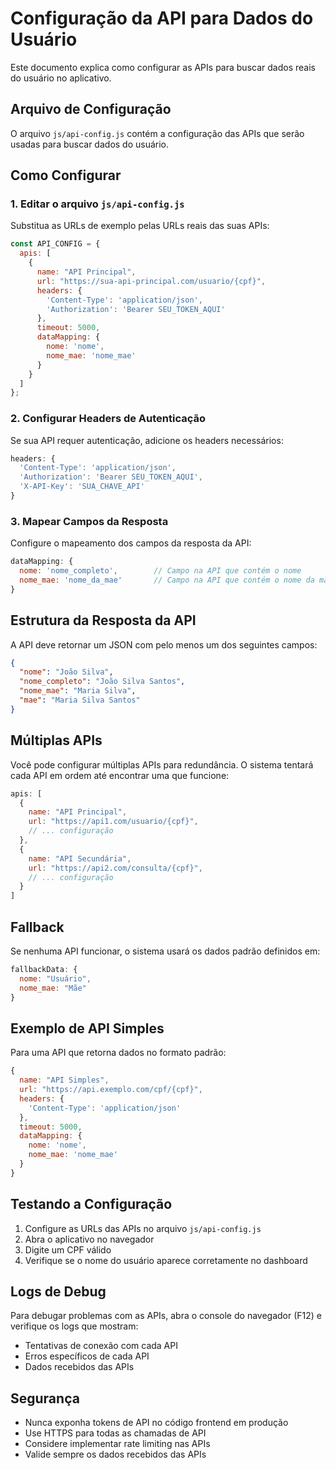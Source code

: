 # Configuração da API para Dados do Usuário

Este documento explica como configurar as APIs para buscar dados reais do usuário no aplicativo.

## Arquivo de Configuração

O arquivo `js/api-config.js` contém a configuração das APIs que serão usadas para buscar dados do usuário.

## Como Configurar

### 1. Editar o arquivo `js/api-config.js`

Substitua as URLs de exemplo pelas URLs reais das suas APIs:

```javascript
const API_CONFIG = {
  apis: [
    {
      name: "API Principal",
      url: "https://sua-api-principal.com/usuario/{cpf}",
      headers: {
        'Content-Type': 'application/json',
        'Authorization': 'Bearer SEU_TOKEN_AQUI'
      },
      timeout: 5000,
      dataMapping: {
        nome: 'nome',
        nome_mae: 'nome_mae'
      }
    }
  ]
};
```

### 2. Configurar Headers de Autenticação

Se sua API requer autenticação, adicione os headers necessários:

```javascript
headers: {
  'Content-Type': 'application/json',
  'Authorization': 'Bearer SEU_TOKEN_AQUI',
  'X-API-Key': 'SUA_CHAVE_API'
}
```

### 3. Mapear Campos da Resposta

Configure o mapeamento dos campos da resposta da API:

```javascript
dataMapping: {
  nome: 'nome_completo',        // Campo na API que contém o nome
  nome_mae: 'nome_da_mae'       // Campo na API que contém o nome da mãe
}
```

## Estrutura da Resposta da API

A API deve retornar um JSON com pelo menos um dos seguintes campos:

```json
{
  "nome": "João Silva",
  "nome_completo": "João Silva Santos",
  "nome_mae": "Maria Silva",
  "mae": "Maria Silva Santos"
}
```

## Múltiplas APIs

Você pode configurar múltiplas APIs para redundância. O sistema tentará cada API em ordem até encontrar uma que funcione:

```javascript
apis: [
  {
    name: "API Principal",
    url: "https://api1.com/usuario/{cpf}",
    // ... configuração
  },
  {
    name: "API Secundária", 
    url: "https://api2.com/consulta/{cpf}",
    // ... configuração
  }
]
```

## Fallback

Se nenhuma API funcionar, o sistema usará os dados padrão definidos em:

```javascript
fallbackData: {
  nome: "Usuário",
  nome_mae: "Mãe"
}
```

## Exemplo de API Simples

Para uma API que retorna dados no formato padrão:

```javascript
{
  name: "API Simples",
  url: "https://api.exemplo.com/cpf/{cpf}",
  headers: {
    'Content-Type': 'application/json'
  },
  timeout: 5000,
  dataMapping: {
    nome: 'nome',
    nome_mae: 'nome_mae'
  }
}
```

## Testando a Configuração

1. Configure as URLs das APIs no arquivo `js/api-config.js`
2. Abra o aplicativo no navegador
3. Digite um CPF válido
4. Verifique se o nome do usuário aparece corretamente no dashboard

## Logs de Debug

Para debugar problemas com as APIs, abra o console do navegador (F12) e verifique os logs que mostram:
- Tentativas de conexão com cada API
- Erros específicos de cada API
- Dados recebidos das APIs

## Segurança

- Nunca exponha tokens de API no código frontend em produção
- Use HTTPS para todas as chamadas de API
- Considere implementar rate limiting nas APIs
- Valide sempre os dados recebidos das APIs 